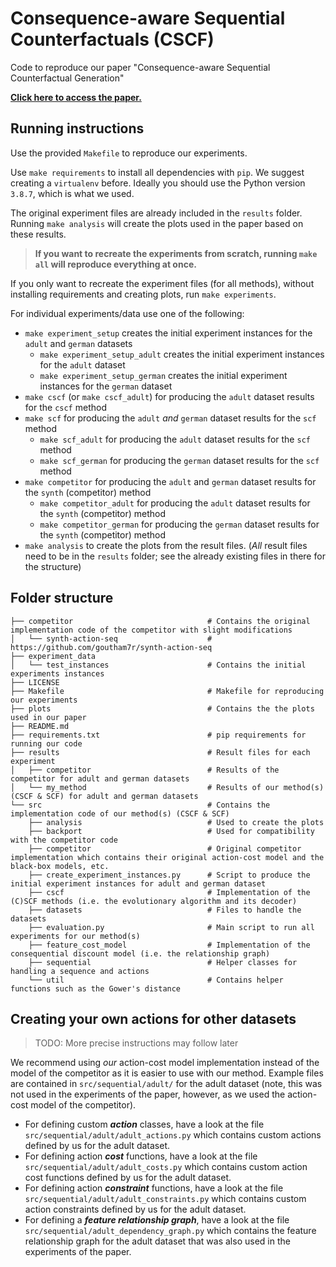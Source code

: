 # Consequence-aware Sequential Counterfactuals (CSCF)
Code to reproduce our paper "Consequence-aware Sequential Counterfactual Generation"

**[Click here to access the paper.](https://arxiv.org/abs/2104.05592)**

## Running instructions
Use the provided `Makefile` to reproduce our experiments.

Use `make requirements` to install all dependencies with `pip`. We suggest creating a `virtualenv` before.
Ideally you should use the Python version `3.8.7`, which is what we used.

The original experiment files are already included in the `results` folder.
Running `make analysis` will create the plots used in the paper based on these results.

> **If you want to recreate the experiments from scratch, running `make all` will reproduce everything at once.**

If you only want to recreate the experiment files (for all methods), without installing requirements and creating plots, run `make experiments`.

For individual experiments/data use one of the following:
- `make experiment_setup` creates the initial experiment instances for the `adult` and `german` datasets
  - `make experiment_setup_adult` creates the initial experiment instances for the `adult` dataset
  - `make experiment_setup_german` creates the initial experiment instances for the `german` dataset
- `make cscf` (or `make cscf_adult`) for producing the `adult` dataset results for the `cscf` method
- `make scf` for producing the `adult` *and* `german` dataset results for the `scf` method
  - `make scf_adult` for producing the `adult` dataset results for the `scf` method
  - `make scf_german` for producing the `german` dataset results for the `scf` method
- `make competitor` for producing the `adult` and `german` dataset results for the `synth` (competitor) method
  - `make competitor_adult` for producing the `adult` dataset results for the `synth` (competitor) method
  - `make competitor_german` for producing the `german` dataset results for the `synth` (competitor) method
- `make analysis` to create the plots from the result files. (*All* result files need to be in the `results` folder; see the already existing files in there for the structure)


## Folder structure

```
├── competitor                              # Contains the original implementation code of the competitor with slight modifications        
│   └── synth-action-seq                    # https://github.com/goutham7r/synth-action-seq
├── experiment_data
│   └── test_instances                      # Contains the initial experiments instances
├── LICENSE
├── Makefile                                # Makefile for reproducing our experiments
├── plots                                   # Contains the the plots used in our paper
├── README.md
├── requirements.txt                        # pip requirements for running our code
├── results                                 # Result files for each experiment 
│   ├── competitor                          # Results of the competitor for adult and german datasets
│   └── my_method                           # Results of our method(s) (CSCF & SCF) for adult and german datasets
└── src                                     # Contains the implementation code of our method(s) (CSCF & SCF)
    ├── analysis                            # Used to create the plots
    ├── backport                            # Used for compatibility with the competitor code
    ├── competitor                          # Original competitor implementation which contains their original action-cost model and the black-box models, etc.
    ├── create_experiment_instances.py      # Script to produce the initial experiment instances for adult and german dataset
    ├── cscf                                # Implementation of the (C)SCF methods (i.e. the evolutionary algorithm and its decoder)
    ├── datasets                            # Files to handle the datasets
    ├── evaluation.py                       # Main script to run all experiments for our method(s)
    ├── feature_cost_model                  # Implementation of the consequential discount model (i.e. the relationship graph)
    ├── sequential                          # Helper classes for handling a sequence and actions
    └── util                                # Contains helper functions such as the Gower's distance
```

## Creating your own actions for other datasets
> TODO: More precise instructions may follow later

We recommend using *our* action-cost model implementation instead of the model of the competitor as it is easier to use with our method.
Example files are contained in `src/sequential/adult/` for the adult dataset (note, this was not used in the experiments of the paper, however, as we used the action-cost model of the competitor).

- For defining custom ***action*** classes, have a look at the file `src/sequential/adult/adult_actions.py` which contains custom actions defined by us for the adult dataset.
- For defining action ***cost*** functions, have a look at the file `src/sequential/adult/adult_costs.py` which contains custom action cost functions defined by us for the adult dataset.
- For defining action ***constraint*** functions, have a look at the file `src/sequential/adult/adult_constraints.py` which contains custom action constraints defined by us for the adult dataset.
- For defining a ***feature relationship graph***, have a look at the file `src/sequential/adult_dependency_graph.py` which contains the feature relationship graph for the adult dataset that was also used in the experiments of the paper.